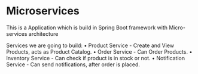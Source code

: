 # Microservices
This is a Application which is build in Spring Boot framework with Micro-services architecture

Services we are going to build:
• Product Service - Create and View Products, acts as Product Catalog.
• Order Service - Can Order Products.
• Inventory Service - Can check if product is in stock or not.
• Notification Service - Can send notifications, after order is placed.


